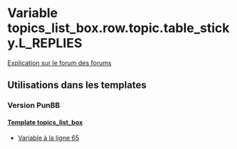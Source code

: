 # Variable topics_list_box.row.topic.table_sticky.L_REPLIES
[Explication sur le forum des forums](http://forum.forumactif.com/t294113-listing-des-variables#topics_list_box.row.topic.table_sticky.L_REPLIES)
## Utilisations dans les templates
### Version PunBB
#### [Template topics_list_box](punbb/topics_list_box.md)
* [Variable à la ligne 65](../punbb/topics_list_box.tpl#L65)